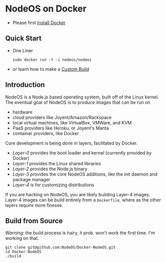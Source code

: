 # NodeOS on Docker

- Please first [Install Docker](http://docs.docker.io/en/latest/installation/vagrant/)

## Quick Start

- One Liner

    ```
    sudo docker run -t -i nodeos/nodeos
    ```

- or learn how to make a [Custom Build](http://node-os.com/blog/get-involved/)

## Introduction

NodeOS is a Node.js based operating system, built off of the Linux kernel.
The eventual goal of NodeOS is to produce images that can be run on 

- hardware
- cloud providers like Joyent/Amazon/Rackspace
- local virtual machines, like VirtualBox, VMWare, and KVM
- PaaS providers like Heroku, or Joyent's Manta
- container providers, like Docker

Core development is being done in layers, facilitated by Docker.

- *Layer-0* provides the boot loader and kernel (currently provided by Docker)
- *Layer-1* provides the Linux shared libraries
- *Layer-2* provides the Node.js binary
- *Layer-3* provides the core NodeOS additions, like the init daemon and package manager
- *Layer-4* is for customizing distributions

If you are hacking on NodeOS, you are likely building Layer-4 images.
Layer-4 images can be build entirely from a `Dockerfile`,
where as the other layers require more finesse.

## Build from Source

*Warning*: the build process is hairy, it prob. won't work the first time.
I'm working on that.

```
git clone git@github.com:NodeOS/Docker-NodeOS.git
cd Docker-NodeOS
./build
```
